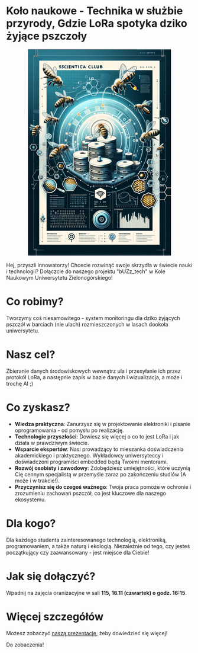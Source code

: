 # Koło naukowe - Technika w służbie przyrody, Gdzie LoRa spotyka dziko żyjące pszczoły

<p align="center">
  <img src="img/poster_clean.png" alt="Opis obrazu"/>
</p>

Hej, przyszli innowatorzy! Chcecie rozwinąć swoje skrzydła w świecie nauki i technologii? Dołączcie do naszego projektu "bUZz_tech" w Kole Naukowym Uniwersytetu Zielonogórskiego!

# Co robimy?
Tworzymy coś niesamowitego - system monitoringu dla dziko żyjących pszczół w barciach (nie ulach) rozmieszczonych w lasach dookoła uniwersytetu. 

# Nasz cel?
Zbieranie danych środowiskowych wewnątrz ula i przesyłanie ich przez protokół LoRa, a następnie zapis w bazie danych i wizualizacja, a może i trochę AI ;)

# Co zyskasz?
* **Wiedza praktyczna**: Zanurzysz się w projektowanie elektroniki i pisanie oprogramowania - od pomysłu po realizację.
* **Technologie przyszłości**: Dowiesz się więcej o co to jest LoRa i jak działa w prawdziwym świecie.
* **Wsparcie ekspertów**: Nasi prowadzący to mieszanka doświadczenia akademickiego i praktycznego. Wykładowcy uniwersyteccy i doświadczeni programiści embedded będą Twoimi mentorami.
* **Rozwój osobisty i zawodowy**: Zdobędziesz umiejętności, które uczynią Cię cennym specjalistą w przemyśle zaraz po zakończeniu studiów (A może i w trakcie!).
* **Przyczynisz się do czegoś ważnego**: Twoja praca pomoże w ochronie i zrozumieniu zachowań pszczół, co jest kluczowe dla naszego ekosystemu.

# Dla kogo?
Dla każdego studenta zainteresowanego technologią, elektroniką, programowaniem, a także naturą i ekologią. Niezależnie od tego, czy jesteś początkujący czy zaawansowany - jest miejsce dla Ciebie!

# Jak się dołączyć?
Wpadnij na zajęcia oranizacyjne w sali **115, 16.11 (czwartek) o godz. 16:15**.

# Więcej szczegółów
Możesz zobaczyć [naszą prezentację](other/monitoring_barci.pdf), żeby dowiedzieć się więcej!

Do zobaczenia!

